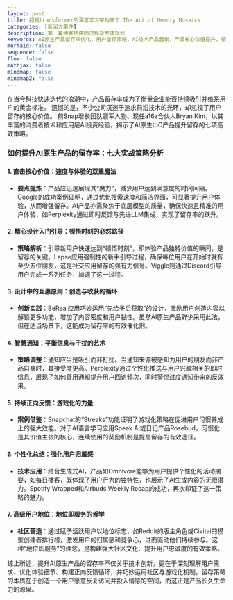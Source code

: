 ```yaml
---
layout: post
title: 超越transformer的深度学习架构来了:The Art of Memory Mosaics
categories: [新闻大事件]
description: 第一篇博客搭建的过程及整体规划
keywords: AI原生产品留存率优化，用户留存策略，AI技术产品营销，产品核心价值提升，顿悟时刻设计，交互设计互惠原则，智能推送通知优化，游戏化应用留存，性化用户总结，高级用户地位奖励，社区建设策略，AI驱动的用户体验，Bryan Kim a16z，应用层AI投资，生成式AI内容摘要，人工智能产品增长黑客
mermaid: false
sequence: false
flow: false
mathjax: false
mindmap: false
mindmap2: false
---
```


在当今科技快速迭代的浪潮中，产品留存率成为了衡量企业能否持续吸引并维系用户的黄金标准。
遗憾的是，不少公司沉迷于追求前沿技术的光环，却忽视了用户留存的核心价值。
前Snap增长团队领军人物、现任a16z合伙人Bryan Kim，以其丰富的消费者技术和应用层AI投资经验，揭示了AI原生toC产品提升留存的七项高效策略。

### 如何提升AI原生产品的留存率：七大实战策略分析

#### 1. **直击核心价值：速度与体验的双重魔法**

- **要点提炼**：产品应迅速展现其“魔力”，减少用户达到满意度的时间间隔。Google的成功案例证明，通过优化搜索速度和简洁界面，可显著提升用户体验，从而增强留存。AI产品亦需聚焦于底层模型的质量，确保快速且精准的用户体验，如Perplexity通过即时反馈与先进LLM集成，实现了留存率的跃升。

#### 2. **精心设计入门引导：顿悟时刻的必然路径**

- **策略解析**：引导新用户快速达到“顿悟时刻”，即体验产品独特价值的瞬间，是留存的关键。Lapse应用强制性的新手引导过程，确保每位用户在开始时就有至少五位朋友，这是社交应用留存的强有力信号。Viggle则通过Discord引导用户完成一系列任务，加速了这一过程。

#### 3. **设计中的互惠原则：创造与收获的循环**

- **创新实践**：BeReal应用巧妙运用“先给予后获取”的设计，激励用户创造内容以解锁更多功能，增加了内容密度和用户黏性。虽然AI原生产品鲜少采用此法，但在适当场景下，这能成为留存率的有效催化剂。

#### 4. **智慧通知：平衡信息与干扰的艺术**

- **策略调整**：通知应当是吸引而非打扰。当通知来源被感知为用户的朋友而非产品自身时，其接受度更高。Perplexity通过个性化推送与用户兴趣相关的即时信息，展现了如何善用通知提升用户回访频次，同时警惕过度通知带来的反效果。

#### 5. **持续正向反馈：游戏化的力量**

- **案例借鉴**：Snapchat的“Streaks”功能证明了游戏化策略在促进用户习惯养成上的强大效能。对于AI语言学习应用Speak AI或日记产品Rosebud，习惯化是其价值主张的核心，连续使用的奖励机制是提高留存的有效途径。

#### 6. **个性化总结：强化用户归属感**

- **技术应用**：结合生成式AI，产品如Omnivore能够为用户提供个性化的活动摘要，如每日播客，既体现了用户行为的独特性，也展示了AI生成内容的无限潜力。Spotify Wrapped和Airbuds Weekly Recap的成功，再次印证了这一策略的魅力。

#### 7. **高级用户地位：地位即服务的哲学**

- **社区营造**：通过赋予活跃用户以地位标志，如Reddit的版主角色或Civitai的模型创建者排行榜，激发用户的归属感和竞争心，进而驱动他们持续参与。这种“地位即服务”的理念，是构建强大社区文化、提升用户忠诚度的有效策略。

综上所述，提升AI原生产品的留存率不仅关乎技术创新，更在于深刻理解用户需求、优化体验细节、构建正向反馈循环，并巧妙运用社区与游戏化机制。留存策略的本质在于创造一个用户愿意反复访问并投入情感的空间，而这正是产品长久生命力的源泉。
